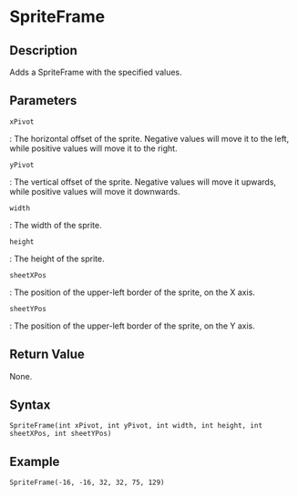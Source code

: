 # SpriteFrame

## Description
Adds a SpriteFrame with the specified values.

## Parameters
`xPivot`

:   The horizontal offset of the sprite. Negative values will move it to the left, while positive values will move it to the right.

`yPivot`

:   The vertical offset of the sprite. Negative values will move it upwards, while positive values will move it downwards.

`width`

:   The width of the sprite.

`height`

:   The height of the sprite.

`sheetXPos`

:   The position of the upper-left border of the sprite, on the X axis.

`sheetYPos`

:   The position of the upper-left border of the sprite, on the Y axis.

## Return Value
None.

## Syntax
```
SpriteFrame(int xPivot, int yPivot, int width, int height, int sheetXPos, int sheetYPos)
```

## Example
```
SpriteFrame(-16, -16, 32, 32, 75, 129)
```